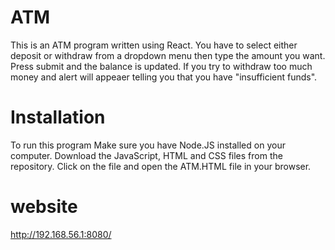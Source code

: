 # ATM
This is an ATM program written using React. You have to select either deposit or withdraw from a dropdown menu then type the amount you want. Press submit and the balance is updated. If you try to withdraw too much money and alert will appeaer telling you that you have "insufficient funds".
# Installation
To run this program Make sure you have Node.JS installed on your computer. Download the JavaScript, HTML and CSS files from the repository. Click on the file and open the ATM.HTML file in your browser.
# website
http://192.168.56.1:8080/
